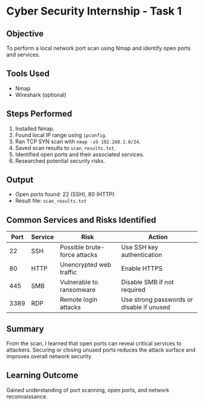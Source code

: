 
# Cyber Security Internship - Task 1

## Objective
To perform a local network port scan using Nmap and identify open ports and services.

## Tools Used
- Nmap
- Wireshark (optional)

## Steps Performed
1. Installed Nmap.
2. Found local IP range using `ipconfig`.
3. Ran TCP SYN scan with `nmap -sS 192.168.1.0/24`.
4. Saved scan results to `scan_results.txt`.
5. Identified open ports and their associated services.
6. Researched potential security risks.

## Output
- Open ports found: 22 (SSH), 80 (HTTP)
- Result file: `scan_results.txt`

## Common Services and Risks Identified

| Port | Service | Risk | Action |
|------|----------|------|--------|
| 22 | SSH | Possible brute-force attacks | Use SSH key authentication |
| 80 | HTTP | Unencrypted web traffic | Enable HTTPS |
| 445 | SMB | Vulnerable to ransomware | Disable SMB if not required |
| 3389 | RDP | Remote login attacks | Use strong passwords or disable if unused |

## Summary
From the scan, I learned that open ports can reveal critical services to attackers. 
Securing or closing unused ports reduces the attack surface and improves overall network security.

## Learning Outcome
Gained understanding of port scanning, open ports, and network reconnaissance.

